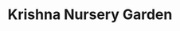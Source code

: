 ---
title: "Krishna Nursery Garden"
url: /trivandrum/krishna-nursery-garden/
shop: Garten-Center
---